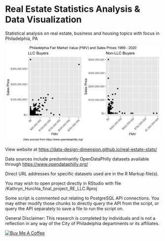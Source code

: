 # Real Estate Statistics Analysis & Data Visualization
Statistical analysis on real estate, business and housing topics with focus in Philadelphia, PA

<img src="Images/ggplot FMV sidebyside Sales Price - Non-LLC Buyers-1.png">

View website at https://data-design-dimension.github.io/real-estate-stats/

Data sources include predominantly OpenDataPhilly datasets available through https://www.opendataphilly.org/

Direct URL addresses for specific datasets used are in the R Markup file(s).

You may wish to open project directly in RStudio with file /Kathryn_Hurchla_final_project_RE_LLC.Rproj

Some script is commented out relating to PostgreSQL API connections. 
You may either modify those chunks to directly query the API from the script, or query the API separately to save a file to run the script on.

General Disclaimer: This research is completed by individuals and is not a reflection in any way of the City of Philadelphia departments or its affiliates.

<a href="https://www.buymeacoffee.com/earthtokathy" target="_blank"><img src="https://www.buymeacoffee.com/assets/img/custom_images/orange_img.png" alt="Buy Me A Coffee" style="height: 41px !important;width: 174px !important;box-shadow: 0px 3px 2px 0px rgba(190, 190, 190, 0.5) !important;-webkit-box-shadow: 0px 3px 2px 0px rgba(190, 190, 190, 0.5) !important;" ></a>

